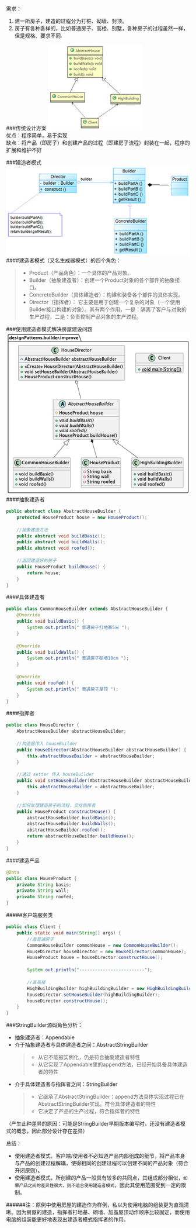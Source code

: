 需求：
1) 建一所房子，建造的过程分为打桩、砌墙、封顶。
2) 房子有各种各样的，比如普通房子、高楼、别墅，各种房子的过程虽然一样，但是规格、要求不同.

###传统设计方案
![](传统设计方案.png)  
优点：程序简单，易于实现  
缺点：将产品（即房子）和创建产品的过程（即建房子流程）封装在一起，程序的扩展和维护不好

###建造者模式
![](建造者模式原理图.png)
####建造者模式（又名生成器模式）的四个角色：
>- Product（产品角色）：一个具体的产品对象。
>- Builder（抽象建造者）：创建一个Product对象的各个部件的抽象接口。
>- ConcreteBuilder（具体建造者）：构建和装备各个部件的具体实现。
>- Director（指挥者）： 它主要是用于创建一个复杂的对象（一个使用Builder接口构建的对象）。其有两个作用，一是：隔离了客户与对象的生产过程，二是：负责控制产品对象的生产过程。

###使用建造者模式解决房屋建设问题
![](builderPatternUml.png)
####抽象建造者
```java
public abstract class AbstractHouseBuilder {
    protected HouseProduct house = new HouseProduct();

    //抽象建造方法
    public abstract void buildBasic();
    public abstract void buildWalls();
    public abstract void roofed();

    //返回建造好的房子
    public HouseProduct buildHouse() {
        return house;
    }
}
```

####具体建造者
```java
public class CommonHouseBuilder extends AbstractHouseBuilder {
    @Override
    public void buildBasic() {
        System.out.println(" 普通房子打地基5米 ");
    }

    @Override
    public void buildWalls() {
        System.out.println(" 普通房子砌墙10cm ");
    }

    @Override
    public void roofed() {
        System.out.println(" 普通房子屋顶 ");
    }
}
```

####指挥者
```java
public class HouseDirector {
    AbstractHouseBuilder abstractHouseBuilder;

    //构造器传入 houseBuilder
    public HouseDirector(AbstractHouseBuilder abstractHouseBuilder) {
        this.abstractHouseBuilder = abstractHouseBuilder;
    }

    //通过 setter 传入 houseBuilder
    public void setHouseBuilder(AbstractHouseBuilder abstractHouseBuilder) {
        this.abstractHouseBuilder = abstractHouseBuilder;
    }

    //如何处理建造房子的流程，交给指挥者
    public HouseProduct constructHouse() {
        abstractHouseBuilder.buildBasic();
        abstractHouseBuilder.buildWalls();
        abstractHouseBuilder.roofed();
        return abstractHouseBuilder.buildHouse();
    }
}
```

####建造产品
```java
@Data
public class HouseProduct {
    private String basis;
    private String wall;
    private String roofed;
}
```

#####客户端服务类
```java
public class Client {
    public static void main(String[] args) {
        //盖普通房子
        CommonHouseBuilder commonHouse = new CommonHouseBuilder();
        HouseDirector houseDirector = new HouseDirector(commonHouse);
        HouseProduct house = houseDirector.constructHouse();

        System.out.println("-------------------------");

        //盖高楼
        HighBuildingBuilder highBuildingBuilder = new HighBuildingBuilder();
        houseDirector.setHouseBuilder(highBuildingBuilder);
        houseDirector.constructHouse();
    }
}
```

###StringBuilder源码角色分析：
- 抽象建造者：Appendable 
- 介于抽象建造者与具体建造者之间：AbstractStringBuilder
  >- 从它不能被实例化，仍是符合抽象建造者特性
  >- 从它实现了Appendable里的append方法，已经开始具备具体建造者的特性
- 介于具体建造者与指挥者之间：StringBuilder
  >- 它继承了AbstractStringBuilder：append方法具体实现过程已在AbstractStringBuilder实现。符合具体建造者的特性
  >- 它决定了产品的生产过程，符合指挥者的特性
  
（产生此种差异的原因：可能是StringBuilder早期版本编写时，还没有建造者模式的概念，因此部分设计存在差异）

总结：
- 使用建造者模式，客户端/使用者不必知道产品内部组成的细节，将产品本身与产品的创建过程解耦，使得相同的创建过程可以创建不同的产品对象（符合开闭原则）。
- 使用建造者模式，所创建的产品一般具有较多的共同点，其组成部分相似，`如果产品之间的差异性很大，则不适合使用建造者模式`，因此其使用范围受到一定的限制。

######注：原例中使用房屋的建造作为样例，私以为使用电脑的组装更为直观清晰。因为房屋的建造，指挥者打地基、砌墙、加盖屋顶动作顺序比较固定，而使用电脑的组装能更好地表现出建造者模式指挥者的作用。
